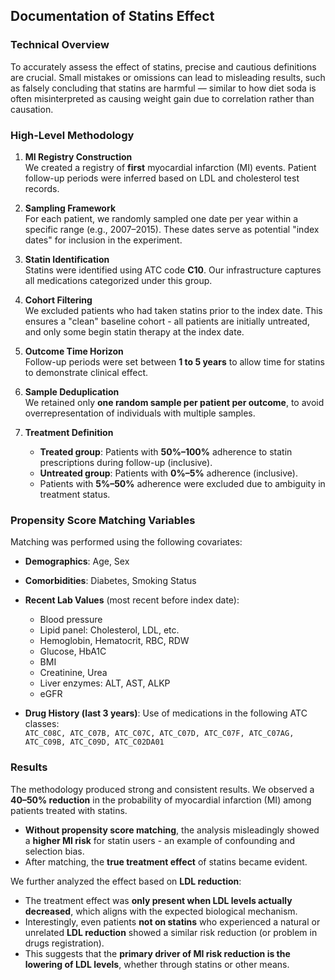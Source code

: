 ## Documentation of Statins Effect

### Technical Overview

To accurately assess the effect of statins, precise and cautious definitions are crucial. Small mistakes or omissions can lead to misleading results, such as falsely concluding that statins are harmful — similar to how diet soda is often misinterpreted as causing weight gain due to correlation rather than causation.

### High-Level Methodology

1. **MI Registry Construction**  
   We created a registry of **first** myocardial infarction (MI) events. Patient follow-up periods were inferred based on LDL and cholesterol test records.

2. **Sampling Framework**  
   For each patient, we randomly sampled one date per year within a specific range (e.g., 2007–2015). These dates serve as potential "index dates" for inclusion in the experiment.

3. **Statin Identification**  
   Statins were identified using ATC code **C10**. Our infrastructure captures all medications categorized under this group.

4. **Cohort Filtering**  
   We excluded patients who had taken statins prior to the index date. This ensures a "clean" baseline cohort - all patients are initially untreated, and only some begin statin therapy at the index date.

5. **Outcome Time Horizon**  
   Follow-up periods were set between **1 to 5 years** to allow time for statins to demonstrate clinical effect.

6. **Sample Deduplication**  
   We retained only **one random sample per patient per outcome**, to avoid overrepresentation of individuals with multiple samples.

7. **Treatment Definition**  
   - **Treated group**: Patients with **50%–100%** adherence to statin prescriptions during follow-up (inclusive).
   - **Untreated group**: Patients with **0%–5%** adherence (inclusive).
   - Patients with **5%–50%** adherence were excluded due to ambiguity in treatment status.

### Propensity Score Matching Variables

Matching was performed using the following covariates:

- **Demographics**: Age, Sex  
- **Comorbidities**: Diabetes, Smoking Status  
- **Recent Lab Values** (most recent before index date):  
  - Blood pressure  
  - Lipid panel: Cholesterol, LDL, etc.  
  - Hemoglobin, Hematocrit, RBC, RDW  
  - Glucose, HbA1C  
  - BMI  
  - Creatinine, Urea  
  - Liver enzymes: ALT, AST, ALKP  
  - eGFR

- **Drug History (last 3 years)**: Use of medications in the following ATC classes:  
  `ATC_C08C, ATC_C07B, ATC_C07C, ATC_C07D, ATC_C07F, ATC_C07AG, ATC_C09B, ATC_C09D, ATC_C02DA01`

### Results

The methodology produced strong and consistent results. We observed a **40–50% reduction** in the probability of myocardial infarction (MI) among patients treated with statins.

- **Without propensity score matching**, the analysis misleadingly showed a **higher MI risk** for statin users - an example of confounding and selection bias.
- After matching, the **true treatment effect** of statins became evident.

We further analyzed the effect based on **LDL reduction**:

- The treatment effect was **only present when LDL levels actually decreased**, which aligns with the expected biological mechanism.
- Interestingly, even patients **not on statins** who experienced a natural or unrelated **LDL reduction** showed a similar risk reduction (or problem in drugs registration).
- This suggests that the **primary driver of MI risk reduction is the lowering of LDL levels**, whether through statins or other means.
